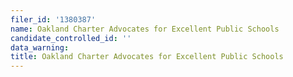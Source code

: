 ```yaml
---
filer_id: '1380387'
name: Oakland Charter Advocates for Excellent Public Schools
candidate_controlled_id: ''
data_warning:
title: Oakland Charter Advocates for Excellent Public Schools
---
```

